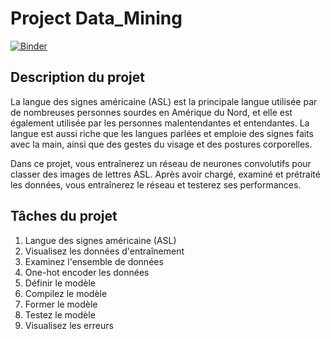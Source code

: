# Project Data_Mining

[![Binder](https://mybinder.org/badge_logo.svg)](https://mybinder.org/v2/gh/Elagasamel/Project-Data_Mining/main)



## Description du projet
La langue des signes américaine (ASL) est la principale langue utilisée par de nombreuses personnes sourdes en Amérique du Nord, 
et elle est également utilisée par les personnes malentendantes et entendantes. La langue est aussi riche que les langues parlées 
et emploie des signes faits avec la main, ainsi que des gestes du visage et des postures corporelles.

Dans ce projet, vous entraînerez un réseau de neurones convolutifs pour classer des images de lettres ASL. Après avoir chargé, 
examiné et prétraité les données, vous entraînerez le réseau et testerez ses performances.

## Tâches du projet

1. Langue des signes américaine (ASL)
2. Visualisez les données d'entraînement
3. Examinez l'ensemble de données
4. One-hot encoder les données
5. Définir le modèle
6. Compilez le modèle
7. Former le modèle
8. Testez le modèle
9. Visualisez les erreurs